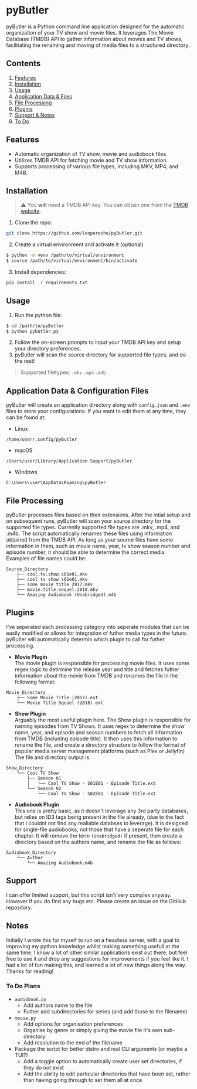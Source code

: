 # pyButler
pyButler is a Python command line application designed for the automatic organization of your TV show and movie files. It leverages The Movie Database (TMDB) API to gather information about movies and TV shows, facilitating the renaming and moving of media files to a structured directory.  


## Contents
1. [Features](#features)
2. [Installation](#installation)
3. [Usage](#usage)
4. [Application Data & Files](#application-data--configuration-files)
5. [File Processing](#file-processing)
6. [Plugins](#plugins)
7. [Support & Notes](#support)
8. [To Do](#to-do-plans)


## Features
* Automatic organization of TV show, movie and audiobook files.
* Utilizes TMDB API for fetching movie and TV show information.
* Supports processing of various file types, including MKV, MP4, and M4B.


## Installation
> ⚠️ You **will** need a TMDB API key. You can obtain one from the [TMDB website](https://developer.themoviedb.org/docs/getting-started).
1. Clone the repo:
```bash
git clone https://github.com/looperecho/pyButler.git
```
2. Create a virtual environment and activate it (optional)
```bash
$ python -m venv /path/to/virtual/environment
$ source /path/to/virtual/environment/bin/activate
```
3. Install dependencies:
```bash
pip install -r requirements.txt
```

## Usage
1. Run the python file:
```bash
$ cd /path/to/pyButler  
$ python pybutler.py
```
2. Follow the on-screen prompts to input your TMDB API key and setup your directory preferences.
3. pyButler will scan the source directory for supported file types, and do the rest!  
> Supported filetypes: `.mkv` `.mp4` `.m4b`


## Application Data & Configuration Files
pyButler will create an application directory along with `config.json` and `.env` files to store your configurations. If you want to edit them at any time, they can be found at:
* Linux
```
/home/user/.config/pyButler
```
* macOS
```
/Users/user/Library/Application Support/pyButler
```
* Windows
```
C:\Users\user\AppData\Roaming\pyButler
```


## File Processing
pyButler processes files based on their extensions. After the intial setup and on subsequent runs, pyButler will scan your source directory for the supported file types. Currently supported file types are .mkv, .mp4, and .m4b.
The script automatically renames these files using information obtained from the TMDB API. As long as your source files have some information in them, such as movie name, year, tv show season number and episode number, it should be able to determine the correct media.  
Examples of file names could be:

```
Source_Directory
    ├── cool.tv.show.s01e01.mkv
    ├── cool tv show s02e01.mkv
    ├── some movie title 2017.mkv
    ├── movie.title.sequel.2018.mkv
    └── Amazing Audiobook (Unabridged).m4b
```


## Plugins
I've seperated each processing category into seperate modules that can be easily modified or allows for integration of futher media types in the future.
pyButler will automatically determin which plugin to call for futher processing.

* **Movie Plugin**  
The movie plugin is responsible for processing movie files. It uses some regex logic to detirmine the release year and title and fetches futher information about the movie from TMDB and renames the file in the following format:
```
Movie_Directory
    ├── Some Movie Title (2017).ext
    └── Movie Title Sqeuel (2018).ext
```

* **Show Plugin**  
Arguably the most useful plugin here. The Show plugin is responsible for naming episodes from TV Shows. It uses regex to determine the show name, year, and episode and season numbers to fetch all information from TMDB (including episode title). It then uses this information to rename the file, and create a directory structure to follow the format of popular media server management platforms (such as Plex or Jellyfin)
The file and directory output is:  
```
Show_Directory
    └── Cool TV Show
        ├── Season 01
        │   └── Cool TV Show - S01E01 - Episode Title.ext
        └── Season 02
            └── Cool TV Show - S02E01 - Episode Title.ext
```

* **Audiobook Plugin**  
This one is pretty basic, as it doesn't leverage any 3rd party databases, but relies on ID3 tags being present in the file already, (due to the fact that I couldnt not find any realiable databses to leverage). It is designed for single-file audiobooks, not those that have a seperate file for each chapter.
It will remove the term `(Unabridged)` if present, then create a directory based on the authors name, and rename the file as follows:
```
Audiobook_Directory
    └── Author
        └── Amazing Audiobook.m4b
```


## Support
I can offer limited support, but this script isn't very complex anyway. However if you do find any bugs etc. Please create an issue on the GitHub repository.


## Notes
Initially I wrote this for myself to run on a headless server, with a goal to improving my python knowledge whilst making something usefull at the same time. I know a lot of other similar applications exist out there, but feel free to use it and drop any suggestions for improvements if you feel like it. I had a lot of fun making this, and learned a lot of new things along the way. Thanks for reading!


### To Do Plans
* `audiobook.py`
	* Add authors name to the file
	* Futher add subdirectories for series (and add those to the filename)
* `movie.py`  
	* Add options for organisation preferences 
	* Organise by genre or simply giving the movie file it's own sub-directory
	* Add resolution to the end of the filename
* Package the script for better distro and real CLI arguments (or maybe a TUI?)
    * Add a toggle option to automatically create user set directories, if they do not exist
    * Add the ability to edit particular directories that have been set, rather than having going through to set them all at once